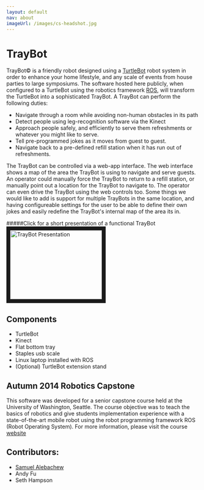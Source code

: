 ```yaml
---
layout: default
nav: about
imageUrl: /images/cs-headshot.jpg
---
```


TrayBot
==============

TrayBot&copy; is a friendly robot designed using a [TurtleBot](http://www.turtlebot.com/)
robot system in order to enhance your home lifestyle, and any scale of events from house 
parties to large symposiums. The software hosted here publicly, when configured to a 
TurtleBot using the robotics framework [ROS](http://wiki.ros.org/), will transform the 
TurtleBot into a sophisticated TrayBot. A TrayBot can perform the following duties: 

- Navigate through a room while avoiding non-human obstacles in its path
- Detect people using leg-recognition software via the Kinect
- Approach people safely, and efficiently to serve them refreshments or whatever you might like to serve.
- Tell pre-programmed jokes as it moves from guest to guest.
- Navigate back to a pre-defined refill station when it has run out of refreshments.

The TrayBot can be controlled via a web-app interface. The web interface shows a map of 
the area the TrayBot is using to navigate and serve guests. An operator could manually force 
the TrayBot to return to a refill station, or manually point out a location for the 
TrayBot to navigate to. The operator can even drive the TrayBot using the web controls too.
Some things we would like to add is support for multiple TrayBots in the same location, and
having configureable settings for the user to be able to define their own jokes and easily
redefine the TrayBot's internal map of the area its in.

#####Click for a short presentation of a functional TrayBot
<a href="http://www.youtube.com/watch?v=yKJAJsvxj6k" target="blank"><img src="https://i.ytimg.com/vi/yKJAJsvxj6k/maxresdefault.jpg"
alt="TrayBot Presentation" width="240" height="180" border="10" /></a>

## Components
- TurtleBot 
- Kinect
- Flat bottom tray
- Staples usb scale
- Linux laptop installed with ROS
- (Optional) TurtleBot extension stand 

## Autumn 2014 Robotics Capstone
This software was developed for a senior capstone course held at the 
University of Washington, Seattle. The course objective was to teach the basics 
of robotics and give students implementation experience with a state-of-the-art 
mobile robot using the robot programming framework ROS (Robot Operating System). 
For more information, please visit the course [website](https://sites.google.com/site/cse481au14/)

## Contributors:
- [Samuel Alebachew](http://www.samuelale.com)
- Andy Fu
- Seth Hampson
